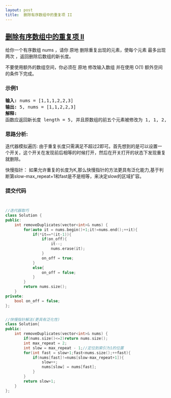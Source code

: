 ```yaml
---
layout: post
title:  删除有序数组中的重复项 II
---
```


## [删除有序数组中的重复项 II](https://leetcode-cn.com/problems/remove-duplicates-from-sorted-array-ii/)

给你一个有序数组 nums ，请你 原地 删除重复出现的元素，使每个元素 最多出现两次 ，返回删除后数组的新长度。

不要使用额外的数组空间，你必须在 原地 修改输入数组 并在使用 O(1) 额外空间的条件下完成。


### 示例1
<pre>
<strong>输入:</strong> nums = [1,1,1,2,2,3]
<strong>输出:</strong> 5, nums = [1,1,2,2,3]
<strong>解释:</strong> 
函数应返回新长度 length = 5, 并且原数组的前五个元素被修改为 1, 1, 2, 2, 3 。 不需要考虑数组中超出新长度后面的元素。
</pre>



### 思路分析:

迭代器模拟遍历:
由于重复长度只需满足不超过2即可。首先想到的是可以设置一个开关，这个开关在发现前后相等的时候打开，然后在开关打开的状态下发现重复就删除。

快慢指针：
如果允许重复的长度为K,那么快慢指针的方法更具有泛化能力,基于判断第slow-max_repeat+1和fast是不是相等，来决定slow的区域扩容。


### 提交代码

```C++


//迭代器取巧
class Solution {
public:
    int removeDuplicates(vector<int>& nums) {
        for(auto it = nums.begin()+1;it!=nums.end();++it){
            if(*it==*(it-1)){
                if(on_off){
                    it--;
                    nums.erase(it);
                }
                on_off = true;
            }
            else{
                on_off = false;
            }
        }
        return nums.size();
    }
private:
    bool on_off = false;
};


//快慢指针解法(更具有泛化性)
class Solution{
public:
    int removeDuplicates(vector<int>& nums) {
        if(nums.size()<=2)return nums.size();
        int max_repeat = 2;
        int slow = max_repeat - 1;//定位到索引为1的位置
        for(int fast = slow+1;fast<nums.size();++fast){
            if(nums[fast]!=nums[slow-max_repeat+1]){
                slow++;
                nums[slow] = nums[fast];
            }
        } 
        return slow+1;
    }
};


```

